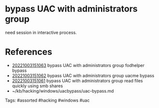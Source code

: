 # bypass UAC with administrators group
need session in interactive process.

# References
- [20221003151063](/zet/20221003151063/README.md) bypass UAC with administrators group fodhelper bypass
- [20221003151062](/zet/20221003151062/README.md) bypass UAC with administrators group uacme bypass
- [20221003151061](/zet/20221003151061/README.md) bypass UAC with administrators group read files quickly using smb shares
- ~/kb/hacking/windows/uacbypass/uac-bypass.md

Tags:
    #assorted #hacking #windows #uac
